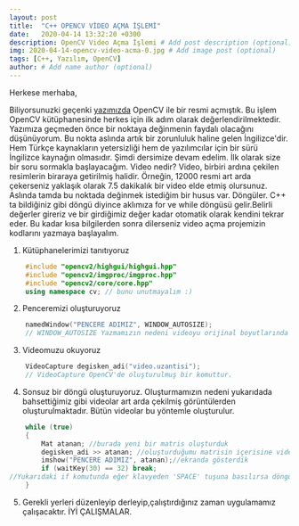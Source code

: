 ```yaml
---
layout: post
title:  "C++ OPENCV VİDEO AÇMA İŞLEMİ"
date:   2020-04-14 13:32:20 +0300
description: OpenCV Video Açma İşlemi # Add post description (optional)
img: 2020-04-14-opencv-video-acma-0.jpg # Add image post (optional)
tags: [C++, Yazılım, OpenCV]
author: # Add name author (optional)
---
```

Herkese merhaba,

Biliyorsunuzki geçenki [yazımızda](http://yilmazalaca.com/opencv-resim-acma-islemi/) OpenCV ile bir resmi açmıştık. Bu işlem OpenCV kütüphanesinde herkes için ilk adım olarak değerlendirilmektedir. Yazımıza geçmeden önce bir noktaya değinmenin faydalı olacağını düşünüyorum. Bu nokta aslında artık bir zorunluluk haline gelen İngilizce'dir. Hem Türkçe kaynakların yetersizliği hem de yazılımcılar için bir sürü İngilizce kaynağın olmasıdır. Şimdi dersimize devam edelim.
İlk olarak size bir soru sormakla başlayacağım. Video nedir? Video, birbiri ardına çekilen resimlerin biraraya getirilmiş halidir. Örneğin, 12000 resmi art arda çekerseniz yaklaşık olarak 7.5 dakikalık bir video elde etmiş olursunuz. Aslında tamda bu noktada değinmek istediğim bir husus var. Döngüler. C++ ta bildiğiniz gibi döngü diyince aklımıza for ve while döngüsü gelir.Belirli değerler gireriz ve bir girdiğimiz değer kadar otomatik olarak kendini tekrar eder. Bu kadar kısa bilgilerden sonra dilerseniz video açma projemizin kodlarını yazmaya başlayalım.
1. Kütüphanelerimizi tanıtıyoruz
```cpp
	#include "opencv2/highgui/highgui.hpp"
	#include "opencv2/imgproc/imgproc.hpp"
	#include "opencv2/core/core.hpp"
	using namespace cv; // bunu unutmayalım :)
```
2. Penceremizi oluşturuyoruz
```cpp
	namedWindow("PENCERE ADIMIZ", WINDOW_AUTOSIZE);
	// WINDOW_AUTOSIZE Yazmamızın nedeni videoyu orijinal boyutlarında görmek istediğimiz için
```
3. Videomuzu okuyoruz
```cpp
	VideoCapture degisken_adi("video.uzantisi");
	// VideoCapture OpenCV'de oluşturulmuş bir komuttur.
```
4. Sonsuz bir döngü oluşturuyoruz. Oluşturmamızın nedeni yukarıdada bahsettiğimiz gibi videolar art arda çekilmiş görüntülerden oluşturulmaktadır. Bütün videolar bu yöntemle oluşturulur.
```cpp
	while (true)
	{
		Mat atanan; //burada yeni bir matris oluşturduk
		degisken_adi >> atanan; //oluşturduğumu matrisin içerisine videomuzu atadık.
		imshow("PENCERE ADIMIZ", atanan);//ekranda gösterdik
		if (waitKey(30) == 32) break; 
//Yukarıdaki if komutunda eğer klavyeden 'SPACE' tuşuna basılırsa döngüden çık diye bilgi veriyoruz
	}
```
5. Gerekli yerleri düzenleyip derleyip,çalıştırdığınız zaman uygulamamız çalışacaktır. İYİ ÇALIŞMALAR.

